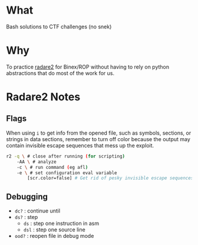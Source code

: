 # What

Bash solutions to CTF challenges (no snek)

# Why

To practice [radare2](https://github.com/radareorg/radare2) for Binex/ROP without having to rely on python abstractions
that do most of the work for us.

# Radare2 Notes

## Flags

When using `i` to get info from the opened file, such as symbols,
sections, or strings in data sections, remember to turn off color
because the output may contain invisible escape sequences that mess up
the exploit.

```bash
r2 -q \ # close after running (for scripting)
	-AA \ # analyze
	-c \ # run command (eg afl)
	-e \ # set configuration eval variable
		[scr.color=false] # Get rid of pesky invisible escape sequences
```

## Debugging

- `dc?` : continue until
- `ds?` : step 
	- `ds` : step one instruction in asm
	- `dsl` : step one source line
- `ood?` : reopen file in debug mode
